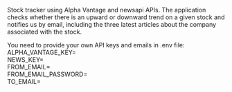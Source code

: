 Stock tracker using Alpha Vantage and newsapi APIs.
The application checks whether there is an upward or downward trend on a given stock and notifies us by email, including the three latest articles about the company associated with the stock.

You need to provide your own API keys and emails in .env file: <br>
ALPHA_VANTAGE_KEY=  <br>
NEWS_KEY=  <br>
FROM_EMAIL=  <br>
FROM_EMAIL_PASSWORD=   <br>
TO_EMAIL=

        
